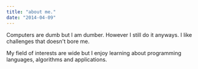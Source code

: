 ```yaml
---
title: "about me."
date: "2014-04-09"
---
```


Computers are dumb but I am dumber. However I still do it anyways. I like challenges that doesn't bore me. 

My field of interests are wide but I enjoy learning about programming languages, algorithms and applications.


<!-- 
* https://github.com/russross/blackfriday
* https://github.com/alecthomas/chroma
* https://github.com/muesli/smartcrop
* https://github.com/spf13/cobra
* https://github.com/spf13/viper

Learn more and contribute on [GitHub](https://github.com/gohugoio). -->

